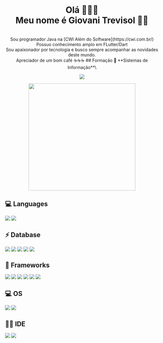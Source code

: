 <h1 align='center'>
  Olá 🙋🏻‍♂️
  <br/>
  Meu nome é Giovani Trevisol 👨‍💻
</h1>

<p align='center'>
<br>
  Sou programador Java na [CWI Além do Software](https://cwi.com.br/) <br>
  Possuo conhecimento amplo em FLutter/Dart <br>
  Sou apaixonador por tecnologia e busco sempre acompanhar as novidades deste mundo. <br>
  Apreciador de um bom café ☕☕☕
  ## Formação
📖 **Sistemas de Informação**\
<br>
  
</p>
<p align='center'>
    <a href="https://www.linkedin.com/in/giovani-trevisol-26312b41/">
    <img src="https://img.shields.io/badge/linkedin-%230077B5.svg?&style=for-the-badge&logo=linkedin&logoColor=white" />
</p>
  
<p align='center'>
  <a href="#"><img src="https://github-readme-stats.vercel.app/api?username=giovanitrevisol&show_icons=true&count_private=true&theme=dark" width="350"></a>
</p>

## 💻 Languages
<img src="https://img.shields.io/badge/Java-ED8B00?style=for-the-badge&logo=java&logoColor=white" /> <img src="https://img.shields.io/badge/Dart-0175C2?style=for-the-badge&logo=dart&logoColor=white" /> 

## ⚡ Database
<img src="https://img.shields.io/badge/MySQL-00000F?style=for-the-badge&logo=mysql&logoColor=white" /> <img src="https://img.shields.io/badge/PostgreSQL-316192?style=for-the-badge&logo=postgresql&logoColor=white" /> <img src="https://img.shields.io/badge/MongoDB-4EA94B?style=for-the-badge&logo=mongodb&logoColor=white" /> <img src="https://img.shields.io/badge/SQLite-07405E?style=for-the-badge&logo=sqlite&logoColor=white" /> <img src="https://img.shields.io/badge/Oracle-F80000?style=for-the-badge&logo=oracle&logoColor=black" /> 

## 🚀 Frameworks
<img src="https://img.shields.io/badge/Flutter-02569B?style=for-the-badge&logo=flutter&logoColor=white" /> <img src="https://img.shields.io/badge/Spring-6DB33F?style=for-the-badge&logo=spring&logoColor=white" /> <img src="https://img.shields.io/badge/Docker-2CA5E0?style=for-the-badge&logo=docker&logoColor=white"/> <img src="https://img.shields.io/badge/kubernetes-326ce5.svg?&style=for-the-badge&logo=kubernetes&logoColor=white"/> <img src="https://img.shields.io/badge/firebase-ffca28?style=for-the-badge&logo=firebase&logoColor=black"/> <img src="https://img.shields.io/badge/Postman-FF6C37?style=for-the-badge&logo=Postman&logoColor=white"/> 

## 💻 OS
<img src="https://img.shields.io/badge/Ubuntu-E95420?style=for-the-badge&logo=ubuntu&logoColor=white" /> <img src="https://img.shields.io/badge/Windows-0078D6?style=for-the-badge&logo=windows&logoColor=white" />

## 👩‍💻 IDE
<img src="https://img.shields.io/badge/Visual_Studio_Code-0078D4?style=for-the-badge&logo=visual%20studio%20code&logoColor=white" /> <img src="https://img.shields.io/badge/IntelliJIDEA-000000.svg?style=for-the-badge&logo=intellij-idea&logoColor=white" /> 
